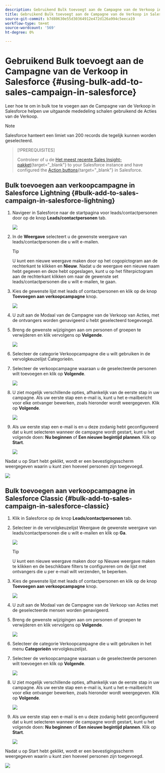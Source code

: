 ```yaml
---
description: Gebruikend Bulk toevoegt aan de Campagne van de Verkoop in Salesforce - de Documenten van Marketo - de Documentatie van het Product
title: Gebruikend Bulk toevoegt aan de Campagne van de Verkoop in Salesforce
source-git-commit: b7d80630e55d30364912e472d126a994c5eeca19
workflow-type: tm+mt
source-wordcount: '569'
ht-degree: 0%

---
```


# Gebruikend Bulk toevoegt aan de Campagne van de Verkoop in Salesforce {#using-bulk-add-to-sales-campaign-in-salesforce}

Leer hoe te om in bulk toe te voegen aan de Campagne van de Verkoop in Salesforce helpen uw uitgaande mededeling schalen gebruikend de Acties van de Verkoop.

>[!NOTE]
>
>Salesforce hanteert een limiet van 200 records die tegelijk kunnen worden geselecteerd.

>[!PREREQUISITES]
>
>Controleer of u de [Het meest recente Sales Insight-pakket](/help/marketo/product-docs/marketo-sales-insight/msi-for-salesforce/upgrading/upgrading-your-msi-package.md){target="_blank"} to your Salesforce instance and have configured the [Action buttons](/help/marketo/product-docs/marketo-sales-insight/actions/crm/salesforce-package-configuration/add-action-buttons-to-salesforce-list-view.md){target="_blank"} in Salesforce.

## Bulk toevoegen aan verkoopcampagne in Salesforce Lightning {#bulk-add-to-sales-campaign-in-salesforce-lightning}

1. Navigeer in Salesforce naar de startpagina voor leads/contactpersonen door op de knop **Leads/contactpersonen** tab.

   ![](assets/using-bulk-add-to-sales-campaign-in-salesforce-1.png)

1. In de **Weergave** selecteert u de gewenste weergave van leads/contactpersonen die u wilt e-mailen.

   >[!TIP]
   >
   >U kunt een nieuwe weergave maken door op het cogopictogram aan de rechterkant te klikken en **Nieuw**. Nadat u de weergave een nieuwe naam hebt gegeven en deze hebt opgeslagen, kunt u op het filterpictogram aan de rechterkant klikken om naar de gewenste set leads/contactpersonen die u wilt e-mailen, te gaan.

1. Kies de gewenste lijst met leads of contactpersonen en klik op de knop **Toevoegen aan verkoopcampagne** knop.

   ![](assets/using-bulk-add-to-sales-campaign-in-salesforce-2.png)

1. U zult aan de Modaal van de Campagne van de Verkoop van Acties, met de ontvangers worden genavigeerd u hebt geselecteerd toegevoegd.

1. Breng de gewenste wijzigingen aan om personen of groepen te verwijderen en klik vervolgens op **Volgende**.

   ![](assets/using-bulk-add-to-sales-campaign-in-salesforce-3.png)

1. Selecteer de categorie Verkoopcampagne die u wilt gebruiken in de vervolgkeuzelijst Categorieën.

1. Selecteer de verkoopcampagne waaraan u de geselecteerde personen wilt toevoegen en klik op **Volgende**.

   ![](assets/using-bulk-add-to-sales-campaign-in-salesforce-4.png)

1. U ziet mogelijk verschillende opties, afhankelijk van de eerste stap in uw campagne. Als uw eerste stap een e-mail is, kunt u het e-mailbericht voor elke ontvanger bewerken, zoals hieronder wordt weergegeven. Klik op **Volgende**.

   ![](assets/using-bulk-add-to-sales-campaign-in-salesforce-5.png)

1. Als uw eerste stap een e-mail is en u deze zodanig hebt geconfigureerd dat u kunt selecteren wanneer de campagne wordt gestart, kunt u het volgende doen: **Nu beginnen** of **Een nieuwe begintijd plannen**. Klik op **Start**.

   ![](assets/using-bulk-add-to-sales-campaign-in-salesforce-6.png)

Nadat u op Start hebt geklikt, wordt er een bevestigingsscherm weergegeven waarin u kunt zien hoeveel personen zijn toegevoegd.

![](assets/using-bulk-add-to-sales-campaign-in-salesforce-7.png)

## Bulk toevoegen aan verkoopcampagne in Salesforce Classic {#bulk-add-to-sales-campaign-in-salesforce-classic}

1. Klik in Salesforce op de knop **Leads/contactpersonen** tab.

1. Selecteer in de vervolgkeuzelijst Weergave de gewenste weergave van leads/contactpersonen die u wilt e-mailen en klik op **Ga**.

   ![](assets/using-bulk-add-to-sales-campaign-in-salesforce-8.png)

   >[!TIP]
   >
   >U kunt een nieuwe weergave maken door op Nieuwe weergave maken te klikken en de beschikbare filters te configureren om de lijst met ontvangers die u per e-mail wilt verzenden, te beperken.

1. Kies de gewenste lijst met leads of contactpersonen en klik op de knop **Toevoegen aan verkoopcampagne** knop.

   ![](assets/using-bulk-add-to-sales-campaign-in-salesforce-9.png)

1. U zult aan de Modaal van de Campagne van de Verkoop van Acties met de geselecteerde mensen worden genavigeerd.

1. Breng de gewenste wijzigingen aan om personen of groepen te verwijderen en klik vervolgens op **Volgende**.

   ![](assets/using-bulk-add-to-sales-campaign-in-salesforce-10.png)

1. Selecteer de categorie Verkoopcampagne die u wilt gebruiken in het menu **Categorieën** vervolgkeuzelijst.

1. Selecteer de verkoopcampagne waaraan u de geselecteerde personen wilt toevoegen en klik op **Volgende**.

   ![](assets/using-bulk-add-to-sales-campaign-in-salesforce-11.png)

1. U ziet mogelijk verschillende opties, afhankelijk van de eerste stap in uw campagne. Als uw eerste stap een e-mail is, kunt u het e-mailbericht voor elke ontvanger bewerken, zoals hieronder wordt weergegeven. Klik op **Volgende**.

   ![](assets/using-bulk-add-to-sales-campaign-in-salesforce-12.png)

1. Als uw eerste stap een e-mail is en u deze zodanig hebt geconfigureerd dat u kunt selecteren wanneer de campagne wordt gestart, kunt u het volgende doen: **Nu beginnen** of **Een nieuwe begintijd plannen**. Klik op **Start**.

   ![](assets/using-bulk-add-to-sales-campaign-in-salesforce-13.png)

Nadat u op Start hebt geklikt, wordt er een bevestigingsscherm weergegeven waarin u kunt zien hoeveel personen zijn toegevoegd.

![](assets/using-bulk-add-to-sales-campaign-in-salesforce-14.png)
